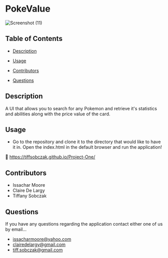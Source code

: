 # PokeValue

![Screenshot (11)](https://user-images.githubusercontent.com/93059565/147293033-5726fcb8-d4d1-4de5-9c25-135c795e4d76.png)

## Table of Contents

* [Description](#description)

* [Usage](#usage)

* [Contributors](#contributors)

* [Questions](#questions)

## Description

A UI that allows you to search for any Pokemon and retrieve it's statistics and abilities along with the price value of the card.

## Usage

* Go to the repository and clone it to the directory that would like to have it in. Open the index.html in the default browser and run the application!

:link: https://tiffsobczak.github.io/Project-One/

## Contributors

* Issachar Moore
* Claire De Largy
* Tiffany Sobczak

## Questions

If you have any questions regarding the application contact either one of us by email...

* issacharmoore@yahoo.com
* clairedelargy@gmail.com
* tiff.sobczak@gmail.com



